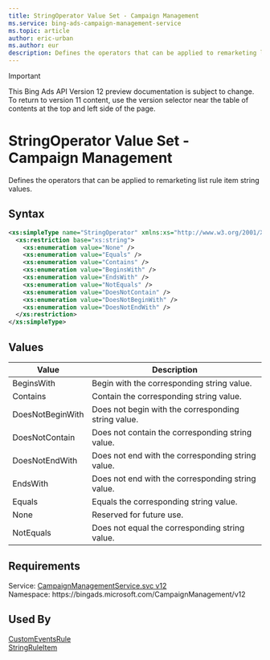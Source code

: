 ```yaml
---
title: StringOperator Value Set - Campaign Management
ms.service: bing-ads-campaign-management-service
ms.topic: article
author: eric-urban
ms.author: eur
description: Defines the operators that can be applied to remarketing list rule item string values.
---
```

> [!IMPORTANT]
> This Bing Ads API Version 12 preview documentation is subject to change. To return to version 11 content, use the version selector near the table of contents at the top and left side of the page.

# StringOperator Value Set - Campaign Management
Defines the operators that can be applied to remarketing list rule item string values.

## Syntax
```xml
<xs:simpleType name="StringOperator" xmlns:xs="http://www.w3.org/2001/XMLSchema">
  <xs:restriction base="xs:string">
    <xs:enumeration value="None" />
    <xs:enumeration value="Equals" />
    <xs:enumeration value="Contains" />
    <xs:enumeration value="BeginsWith" />
    <xs:enumeration value="EndsWith" />
    <xs:enumeration value="NotEquals" />
    <xs:enumeration value="DoesNotContain" />
    <xs:enumeration value="DoesNotBeginWith" />
    <xs:enumeration value="DoesNotEndWith" />
  </xs:restriction>
</xs:simpleType>
```

## <a name="values"></a>Values

|Value|Description|
|-----------|---------------|
|<a name="beginswith"></a>BeginsWith|Begin with the corresponding string value.|
|<a name="contains"></a>Contains|Contain the corresponding string value.|
|<a name="doesnotbeginwith"></a>DoesNotBeginWith|Does not begin with the corresponding string value.|
|<a name="doesnotcontain"></a>DoesNotContain|Does not contain the corresponding string value.|
|<a name="doesnotendwith"></a>DoesNotEndWith|Does not end with the corresponding string value.|
|<a name="endswith"></a>EndsWith|Does not end with the corresponding string value.|
|<a name="equals"></a>Equals|Equals the corresponding string value.|
|<a name="none"></a>None|Reserved for future use.|
|<a name="notequals"></a>NotEquals|Does not equal the corresponding string value.|

## Requirements
Service: [CampaignManagementService.svc v12](https://campaign.api.bingads.microsoft.com/Api/Advertiser/CampaignManagement/v11/CampaignManagementService.svc)  
Namespace: https\://bingads.microsoft.com/CampaignManagement/v12  

## Used By
[CustomEventsRule](customeventsrule.md)  
[StringRuleItem](stringruleitem.md)  
